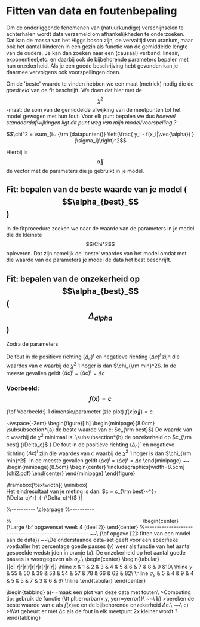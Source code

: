 # Fitten van data en foutenbepaling 

Om de onderliggende fenomenen van (natuurkundige) verschijnselen te achterhalen wordt data verzameld om afhankelijkheden te onderzoeken. Dat kan de massa van het Higgs boson zijn, de vervaltijd van uranium, maar ook het aantal kinderen in een gezin als functie van de gemiddelde lengte van de ouders. Je kan dan zoeken naar een (causaal) verband: lineair, exponentieel,etc. en daarbij ook de bijbehorende parameters bepalen met hun onzekerheid. Als je een goede beschrijving hebt gevonden kan je daarmee vervolgens ook voorspellingen doen.


Om de 'beste' waarde te vinden hebben we een maat (metriek) nodig die de *goedheid* van de fit beschrijft. We doen dat hier met de $$\chi^2$$-maat: de som van de gemiddelde afwijking van de meetpunten tot het model gewogen met hun fout. Voor elk punt bepalen we dus *hoeveel standaardafwijkingen ligt dit punt weg van mijn model/voorspelling ?*

$$\chi^2 = \sum_{i~ {\rm (datapunten)}}  \left(\frac{  y_i - f(x_i|\vec{\alpha}) }{\sigma_i}\right)^2$$

Hierbij is $$\vec{\alpha}$$ de vector met de parameters die je gebruikt in je model.

## Fit: bepalen van de beste waarde van je model ($$\alpha_{best}_$$)

In de fitprocedure zoeken we naar de waarde van de parameters in je model die de kleinste $$\Chi^2$$ opleveren. Dat zijn namelijk de 'beste' waardes van het model omdat met die waarde van de parameters je model de data het best beschrijft.

## Fit: bepalen van de onzekerheid op $$\alpha_{best}_$$ ($$\Delta_{alpha}$$)

Zodra de parameters

De fout in de positieve richting $(\Delta_c)^r$ en negatieve richting $(\Delta c)^l$ zijn die waardes van c waarbij de $\chi^2$ 1 hoger is dan $\chi_{\rm min}^2$. In de meeste gevallen geldt  $(\Delta c)^l$ = $(\Delta c)^r$ = $\Delta c$

### Voorbeeld: $$f(x) = c$$


{\bf Voorbeeld:} 1 dimensie/parameter (zie plot) $f(x|\vec{\alpha}) = c$. 

~\vspace{-2em}
\begin{figure}[!h]
\begin{minipage}{8.0cm}
\subsubsection*{a) de beste waarde van c: $c_{\rm best}$}
De waarde van $c$ waarbij de $\chi^2$  minimaal is.
\subsubsection*{b) de onzekerheid op $c_{\rm best} (\Delta_c)$ }
De fout in de positieve richting $(\Delta_c)^r$ en negatieve richting $(\Delta c)^l$ zijn die waardes van c waarbij de $\chi^2$ 1 hoger is dan $\chi_{\rm min}^2$. In de meeste gevallen geldt  $(\Delta c)^l$ = $(\Delta c)^r$ = $\Delta c$
\end{minipage}
~~
\begin{minipage}{8.5cm}
 \begin{center}
   \includegraphics[width=8.5cm]{chi2.pdf}
 \end{center}
\end{minipage}
\end{figure}

\framebox[\textwidth]{  \minibox{  
Het eindresultaat van je meting is dan: $c = c_{\rm best}~^{+(\Delta_c)^r}_{-(\Delta_c)^l}$
}}


%----------
\clearpage
%----------

%------------------------------------------------------
\begin{center}
{\Large \bf opgavenset week 4 (deel 2)}
\end{center}
%------------------------------------------------------
~~\\
{\bf opgave [2]: fitten van een model aan de data}\\
~~\\De onderstaande data-set geeft voor een specifieke voetballer het percentage goede passes ($y$) weer als functie van het aantal gespeelde wedstrijden in oranje ($x$). De onzekerheid op het aantal goede passes is weergegeven als $\sigma_y$.\\
\begin{center}
\begin{tabular}{|c||r|r|r|r|r|r|r|r|r|r|}
     \hline
     $x$            &   1  &   2  &    3  &   4  &   5  &   6   &   7   &  8   &   9   &10\\
     \hline
      $y$           & 55  & 50  &  39  & 58  & 54  & 57   & 78  & 66   & 62  & 82\\
     \hline
   $\sigma_y$ &   5  &   4  &    9  &   4  &   5  &   5   &   7   &  3   &   6  &   6\\
     \hline
\end{tabular}
\end{center}

\begin{tabbing}
a)~\=maak een plot van deze data met fouten\\ 
    \>Computing tip: gebruik de functie {\tt plt.errorbar(x,y, yerr=yerror)}\\
~~\\
b) \>bereken de beste waarde van c als $f(x)=$c en de bijbehorende onzekerheid $\Delta$c.\\
~~\\
c) \>Wat gebeurt er met $\Delta$c als de fout in elk meetpunt 2x kleiner wordt ?
\end{tabbing}

